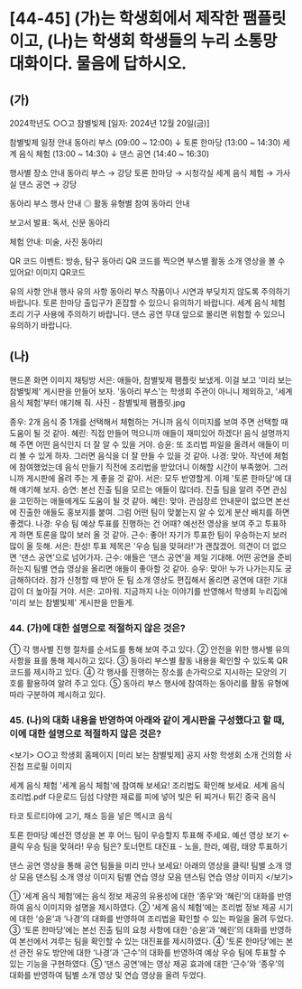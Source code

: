 # [44-45] (가)는 학생회에서 제작한 팸플릿이고, (나)는 학생회 학생들의 누리 소통망 대화이다. 물음에 답하시오.
## (가)
2024학년도 ○○고 참별빛제
[일자: 2024년 12월 20일(금)]

참별빛제 일정 안내
동아리 부스 (09:00 ~ 12:00)
↓
토론 한마당 (13:00 ~ 14:30) 세계 음식 체험 (13:00 ~ 14:30)
↓
댄스 공연 (14:40 ~ 16:30)

행사별 장소 안내
동아리 부스 → 강당
토론 한마당 → 시청각실
세계 음식 체험 → 가사실
댄스 공연 → 강당

동아리 부스 행사 안내
◎ 활동 유형별 참여 동아리 안내

보고서 발표: 독서, 신문 동아리

체험 안내: 미술, 사진 동아리

QR 코드 이벤트: 방송, 탐구 동아리
QR 코드를 찍으면 부스별 활동 소개 영상을 볼 수 있어요! 이미지 QR코드

유의 사항 안내
행사 유의 사항
동아리 부스 작품이나 시연과 부딪치지 않도록 주의하기 바랍니다.
토론 한마당 출입구가 혼잡할 수 있으니 유의하기 바랍니다.
세계 음식 체험 조리 기구 사용에 주의하기 바랍니다.
댄스 공연 무대 앞으로 몰리면 위험할 수 있으니 유의하기 바랍니다.

## (나)
핸드폰 화면 이미지
채팅방
서은: 애들아, 참별빛제 팸플릿 보냈게. 이걸 보고 '미리 보는 참별빛제' 게시판을 만들어 보자. '동아리 부스'는 학생회 주관이 아니니 제외하고, '세계 음식 체험'부터 얘기해 줘. 사진 - 참별빛제 팸플릿.jpg

종우: 2개 음식 중 1개를 선택해서 체험하는 거니까 음식 이미지를 보여 주면 선택할 때 도움이 될 것 같아.
혜린: 직접 만들어 먹으니까 애들이 재미있어 하겠다! 음식 설명까지 해 주면 어떤 음식인지 더 잘 알 수 있을 거야.
승윤: 또 조리법 파일을 올려서 애들이 미리 볼 수 있게 하자. 그러면 음식을 더 잘 만들 수 있을 것 같아.
나경: 맞아. 작년에 체험에 참여했었는데 음식 만들기 직전에 조리법을 받았더니 이해할 시간이 부족했어. 그러니까 게시판에 올려 주는 게 좋을 것 같아.
서은: 모두 반영할게. 이제 '토론 한마당'에 대해 얘기해 보자.
승연: 본선 진출 팀을 모르는 애들이 많더라. 진출 팀을 알려 주면 관심을 고민하는 애들에게도 도움이 될 것 같아.
혜린: 맞아. 관심장르 안내문이 없으면 본선에 진출한 애들도 홍보지를 붙여. 그럼 어떤 팀이 맞붙는지 알 수 있게 분산 배치를 하면 좋겠다.
나경: 우승 팀 예상 투표를 진행하는 건 어때? 예선전 영상을 보여 주고 투표하게 하면 토론을 많이 보러 올 것 같아.
근수: 좋아! 자기가 투표한 팀이 우승하는지 보러 많이 올 듯해.
서은: 찬성! 투표 제목은 '우승 팀을 맞혀라!'가 괜찮겠어. 의견이 더 없으면 '댄스 공연'으로 넘어가자.
근수: 애들은 '댄스 공연'을 제일 기대해. 어떤 공연을 준비하는지 팀별 연습 영상을 올리면 애들이 좋아할 것 같아.
승우: 맞아! 누가 나가는지도 궁금해하더라. 참가 신청할 때 받아 둔 팀 소개 영상도 편집해서 올리면 공연에 대한 기대감이 더 높아질 거야.
서은: 고마워. 지금까지 나눈 이야기를 반영해서 학생회 누리집에 '미리 보는 참별빛제' 게시판을 만들게.

### 44. (가)에 대한 설명으로 적절하지 않은 것은?
① 각 행사별 진행 절차를 순서도를 통해 보여 주고 있다.
② 안전을 위한 행사별 유의 사항을 표를 통해 제시하고 있다.
③ 동아리 부스별 활동 내용을 확인할 수 있도록 QR 코드를
제시하고 있다.
④ 각 행사를 진행하는 장소를 손가락으로 지시하는 모양의 기호를
활용하여 알려 주고 있다.
⑤ 동아리 부스 행사에 참여하는 동아리를 활동 유형에 따라
구분하여 제시하고 있다.

### 45. (나)의 대화 내용을 반영하여 아래와 같이 게시판을 구성했다고 할 때, 이에 대한 설명으로 적절하지 않은 것은? 
<보기>
○○고 학생회 홈페이지
[미리 보는 참별빛제] 공지 사항 학생회 소개 건의함 사진첩 프로필 이미지

세계 음식 체험
'세계 음식 체험'에 참여해 보세요!
조리법도 확인해 보세요.
세계 음식 조리법.pdf 다운로드
딤섬
다양한 재료를 피에 넣어 빚은 뒤 찌거나 튀긴 중국 음식

타코
토르티야에 고기, 채소 등을 넣은 멕시코 음식

토론 한마당
예선전 영상을 본 후 어느 팀이 우승할지 투표해 주세요.
예선 영상 보기 ← 클릭
우승 팀을 맞혀라!
우승 팀은?
토너먼트 대진표 - 노을, 한라, 예람, 태양
투표하기

댄스 공연
영상을 통해 공연 팀들을 미리 만나 보세요!
아래의 영상을 클릭!
팀별 소개 영상 모음 댄스팀 소개 영상 이미지
팀별 연습 영상 모음 댄스팀 연습 영상 이미지
</보기>

① ‘세계 음식 체험’에는 음식 정보 제공의 유용성에 대한 ‘종우’와
‘혜린’의 대화를 반영하여 음식 이미지와 설명을 제시하였다.
② ‘세계 음식 체험’에는 조리법 정보 제공 시기에 대한 ‘승윤’과
‘나경’의 대화를 반영하여 조리법을 확인할 수 있는 파일을 올려
두었다.
③ ‘토론 한마당’에는 본선 진출 팀의 요청 사항에 대한 ‘승윤’과
‘혜린’의 대화를 반영하여 본선에서 겨루는 팀을 확인할 수 있는
대진표를 제시하였다.
④ ‘토론 한마당’에는 본선 관전 유도 방안에 대한 ‘나경’과 ‘근수’의
대화를 반영하여 예상 우승 팀에 투표할 수 있는 기능을 구현하였다.
⑤ ‘댄스 공연’에는 영상 제공 효과에 대한 ‘근수’와 ‘종우’의 대화를
반영하여 팀별 소개 영상 및 연습 영상을 올려 두었다.